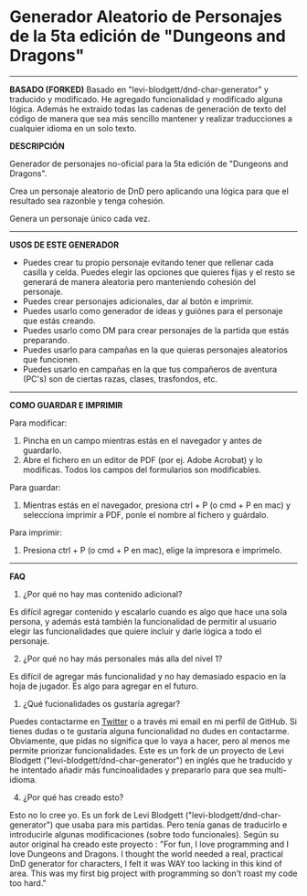 # Generador Aleatorio de Personajes de la 5ta edición de "Dungeons and Dragons" #

---

**BASADO (FORKED)**
Basado en "levi-blodgett/dnd-char-generator" y traducido y modificado. He agregado funcionalidad y modificado alguna lógica. Además he extraido todas las cadenas de generación de texto del código de manera que sea más sencillo mantener y realizar traducciones a cualquier idioma en un solo texto.


**DESCRIPCIÓN**

Generador de personajes no-oficial para la 5ta edición de "Dungeons and Dragons".

Crea un personaje aleatorio de DnD pero aplicando una lógica para que el resultado sea razonble y tenga cohesión.

Genera un personaje único cada vez.

---

**USOS DE ESTE GENERADOR**

* Puedes crear tu propio personaje evitando tener que rellenar cada casilla y celda. Puedes elegir las opciones que quieres fijas y el resto se generará de manera aleatoria pero manteniendo cohesión del personaje.
* Puedes crear personajes adicionales, dar al botón e imprimir.
* Puedes usarlo como generador de ideas y guiónes para el personaje que estás creando.
* Puedes usarlo como DM para crear personajes de la partida que estás preparando.
* Puedes usarlo para campañas en la que quieras personajes aleatorios que funcionen.
* Puedes usarlo en campañas en la que tus compañeros de aventura (PC's) son de ciertas razas, clases, trasfondos, etc.

--- 

**COMO GUARDAR E IMPRIMIR**

Para modificar: 
1. Pincha en un campo mientras estás en el navegador y antes de guardarlo. 
2. Abre el fichero en un editor de PDF (por ej. Adobe Acrobat) y lo modificas. Todos los campos del formularios son modificables. 

Para guardar:
1. Mientras estás en el navegador, presiona ctrl + P (o cmd + P en mac) y selecciona imprimir a PDF, ponle el nombre al fichero y guárdalo.

Para imprimir:
1. Presiona ctrl + P (o cmd + P en mac), elige la impresora e imprimelo.

---

**FAQ**

1. ¿Por qué no hay mas contenido adicional?

Es difícil agregar contenido y escalarlo cuando es algo que hace una sola persona, y además está también la funcionalidad de permitir al usuario elegir las funcionalidades que quiere incluir y darle lógica a todo el personaje.

2. ¿Por qué no hay más personales más alla del nivel 1?

Es difícil de agregar más funcionalidad y no hay demasiado espacio en la hoja de jugador. Es algo para agregar en el futuro.

1. ¿Qué fucionalidades os gustaría agregar?

Puedes contactarme en [Twitter](https://twitter.com/originaltebas) o a través mi email en mi perfil de GitHub. Si tienes dudas o te gustaría alguna funcionalidad no dudes en contactarme. Obviamente, que pidas no significa que lo vaya a hacer, pero al menos me permite priorizar funcionalidades. Este es un fork de un proyecto de Levi Blodgett ("levi-blodgett/dnd-char-generator") en inglés que he traducido y he intentado añadir más funcinoalidades y prepararlo para que sea multi-idioma.

4. ¿Por qué has creado esto?

Esto no lo cree yo. Es un fork de Levi Blodgett ("levi-blodgett/dnd-char-generator") que usaba para mis partidas. Pero tenía ganas de traducirlo e introducirle algunas modificaciones (sobre todo funcionales). 
Según su autor original ha creado este proyecto : 
"For fun, I love programming and I love Dungeons and Dragons. I thought the world needed a real, practical DnD generator for characters, I felt it was WAY too lacking in this kind of area. This was my first big project with programming so don't roast my code too hard."